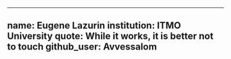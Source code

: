 ---
name: Eugene Lazurin
institution: ITMO University
quote: While it works, it is better not to touch
github_user: Avvessalom
 ---